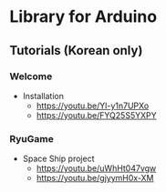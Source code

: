 # Library for Arduino


## Tutorials (Korean only)

### Welcome

* Installation
  * https://youtu.be/Yl-y1n7UPXo
  * https://youtu.be/FYQ25S5YXPY

### RyuGame

* Space Ship project
  * https://youtu.be/uWhHt047vgw
  * https://youtu.be/gjyymH0x-XM
